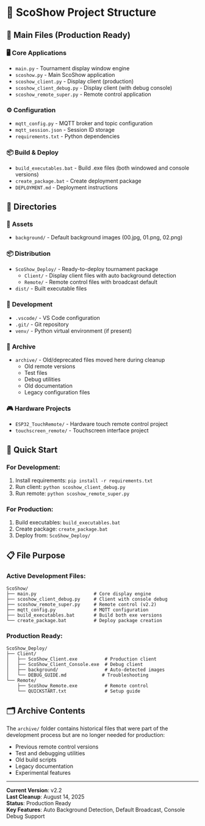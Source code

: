 # 📁 ScoShow Project Structure

## 🎯 **Main Files** (Production Ready)

### 🖥️ **Core Applications**
- `main.py` - Tournament display window engine
- `scoshow.py` - Main ScoShow application
- `scoshow_client.py` - Display client (production)
- `scoshow_client_debug.py` - Display client (with debug console)
- `scoshow_remote_super.py` - Remote control application

### ⚙️ **Configuration**
- `mqtt_config.py` - MQTT broker and topic configuration
- `mqtt_session.json` - Session ID storage
- `requirements.txt` - Python dependencies

### 📦 **Build & Deploy**
- `build_executables.bat` - Build .exe files (both windowed and console versions)
- `create_package.bat` - Create deployment package
- `DEPLOYMENT.md` - Deployment instructions

## 📂 **Directories**

### 🎨 **Assets**
- `background/` - Default background images (00.jpg, 01.png, 02.png)

### 📦 **Distribution**
- `ScoShow_Deploy/` - Ready-to-deploy tournament package
  - `Client/` - Display client files with auto background detection
  - `Remote/` - Remote control files with broadcast default
- `dist/` - Built executable files

### 🔧 **Development**
- `.vscode/` - VS Code configuration
- `.git/` - Git repository
- `venv/` - Python virtual environment (if present)

### 📁 **Archive**
- `archive/` - Old/deprecated files moved here during cleanup
  - Old remote versions
  - Test files
  - Debug utilities
  - Old documentation
  - Legacy configuration files

### 🎮 **Hardware Projects**
- `ESP32_TouchRemote/` - Hardware touch remote control project
- `touchscreen_remote/` - Touchscreen interface project

## 🚀 **Quick Start**

### For Development:
1. Install requirements: `pip install -r requirements.txt`
2. Run client: `python scoshow_client_debug.py`
3. Run remote: `python scoshow_remote_super.py`

### For Production:
1. Build executables: `build_executables.bat`
2. Create package: `create_package.bat`
3. Deploy from: `ScoShow_Deploy/`

## 📋 **File Purpose**

### Active Development Files:
```
ScoShow/
├── main.py                     # Core display engine
├── scoshow_client_debug.py     # Client with console debug
├── scoshow_remote_super.py     # Remote control (v2.2)
├── mqtt_config.py              # MQTT configuration
├── build_executables.bat       # Build both exe versions
└── create_package.bat          # Deploy package creation
```

### Production Ready:
```
ScoShow_Deploy/
├── Client/
│   ├── ScoShow_Client.exe          # Production client
│   ├── ScoShow_Client_Console.exe  # Debug client
│   ├── background/                 # Auto-detected images
│   └── DEBUG_GUIDE.md             # Troubleshooting
└── Remote/
    ├── ScoShow_Remote.exe          # Remote control
    └── QUICKSTART.txt              # Setup guide
```

## 🗂️ **Archive Contents**
The `archive/` folder contains historical files that were part of the development process but are no longer needed for production:
- Previous remote control versions
- Test and debugging utilities  
- Old build scripts
- Legacy documentation
- Experimental features

---
**Current Version**: v2.2  
**Last Cleanup**: August 14, 2025  
**Status**: Production Ready  
**Key Features**: Auto Background Detection, Default Broadcast, Console Debug Support
